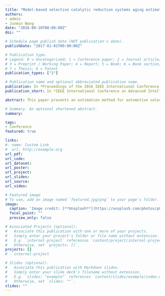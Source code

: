 ```yaml
---
title: "Model-based selective catalytic reduction systems aging estimation"
authors:
- admin
- Junmin Wang
date: "2016-09-10T00:00:00Z"
doi: ""

# Schedule page publish date (NOT publication's date).
publishDate: "2017-01-01T00:00:00Z"

# Publication type.
# Legend: 0 = Uncategorized; 1 = Conference paper; 2 = Journal article;
# 3 = Preprint / Working Paper; 4 = Report; 5 = Book; 6 = Book section;
# 7 = Thesis; 8 = Patent
publication_types: ["1"]

# Publication name and optional abbreviated publication name.
publication: In *Proceedings of the 2016 IEEE International Conference on Advanced Intelligent Mechatronics*
publication_short: In *IEEE International Conference on Advanced Intelligent Mechatronics*

abstract: This paper presents an estimation method for automotive selective catalytic reduction (SCR) systems aging conditions. SCR has been widely recognized as one of the leading after treatment systems for reducing Diesel powertrain tailpipe NOx emissions in ground vehicle applications. While fresh SCRs are quite effective in reducing tailpipe NOx emissions, their NOx reduction capabilities and performances may substantially degrade with in-service aging. To maintain the emission control performance of a SCR system during the entire vehicle service life, it is thus critical to have an accurate estimation of SCR system aging condition. In this paper, a Lyapunov-based observer is analytically developed for estimating the SCR aging condition and verified in simulations. The measurement uncertainty is explicitly considered in the observer design process. A sufficient condition for the boundedness of the estimation error is derived. Simulation results under the US06 test cycle demonstrate effectiveness of the proposed observer.

# Summary. An optional shortened abstract.
summary:

tags:
- Conference
featured: true

links:
#- name: Custom Link
#  url: http://example.org
url_pdf:
url_code:
url_dataset:
url_poster:
url_project:
url_slides:
url_source:
url_video:

# Featured image
# To use, add an image named `featured.jpg/png` to your page's folder.
image:
  caption: 'Image credit: [**Unsplash**](https://unsplash.com/photos/pLCdAaMFLTE)'
  focal_point: ""
  preview_only: false

# Associated Projects (optional).
#   Associate this publication with one or more of your projects.
#   Simply enter your project's folder or file name without extension.
#   E.g. `internal-project` references `content/project/internal-project/index.md`.
#   Otherwise, set `projects: []`.
projects: []
# - internal-project

# Slides (optional).
#   Associate this publication with Markdown slides.
#   Simply enter your slide deck's filename without extension.
#   E.g. `slides: "example"` references `content/slides/example/index.md`.
#   Otherwise, set `slides: ""`.
slides: ""
---
```

